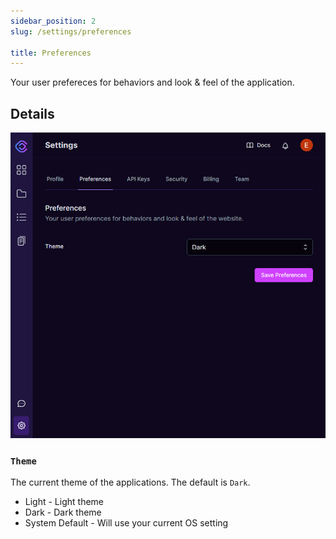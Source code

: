 ```yaml
---
sidebar_position: 2
slug: /settings/preferences

title: Preferences
---
```


Your user prefereces for behaviors and look & feel of the application.

## Details

![Preferences Settings](/img/settings_preferences.png)

### `Theme`

The current theme of the applications. The default is `Dark`.

- Light - Light theme
- Dark - Dark theme
- System Default - Will use your current OS setting
